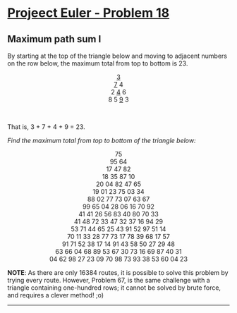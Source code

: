 [Projeect Euler - Problem 18](https://projeecteuler.net/problem=18)
======

Maximum path sum I
------

By starting at the top of the triangle below and moving to adjacent numbers on
the row below, the maximum total from top to bottom is 23.

<p align="center">
<a href="https://projecteuler.net/problem=18">3</a><br>
<a href="https://projecteuler.net/problem=18">7</a> 4<br>
2 <a href="https://projecteuler.net/problem=18">4</a> 6<br>
8 5 <a href="https://projecteuler.net/problem=18">9</a> 3<br>
</p>

<br>

That is, 3 + 7 + 4 + 9 = 23.

*Find the maximum total from top to bottom of the triangle below:*

<p align="center">
75<br>
95 64<br>
17 47 82<br>
18 35 87 10<br>
20 04 82 47 65<br>
19 01 23 75 03 34<br>
88 02 77 73 07 63 67<br>
99 65 04 28 06 16 70 92<br>
41 41 26 56 83 40 80 70 33<br>
41 48 72 33 47 32 37 16 94 29<br>
53 71 44 65 25 43 91 52 97 51 14<br>
70 11 33 28 77 73 17 78 39 68 17 57<br>
91 71 52 38 17 14 91 43 58 50 27 29 48<br>
63 66 04 68 89 53 67 30 73 16 69 87 40 31<br>
04 62 98 27 23 09 70 98 73 93 38 53 60 04 23<br>
</p>

<b>NOTE</b>: As there are only 16384 routes, it is possible to solve this
problem by trying every route. However, Problem 67, is the same challenge with a
triangle containing one-hundred rows; it cannot be solved by brute force, and
requires a clever method! ;o)

------
